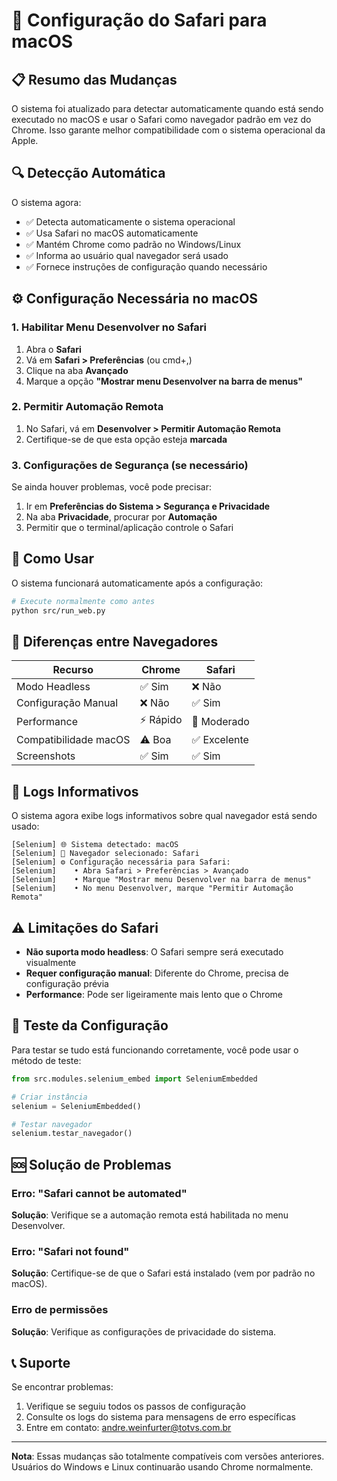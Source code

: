 # 🦆 Configuração do Safari para macOS

## 📋 Resumo das Mudanças

O sistema foi atualizado para detectar automaticamente quando está sendo executado no macOS e usar o Safari como navegador padrão em vez do Chrome. Isso garante melhor compatibilidade com o sistema operacional da Apple.

## 🔍 Detecção Automática

O sistema agora:
- ✅ Detecta automaticamente o sistema operacional
- ✅ Usa Safari no macOS automaticamente
- ✅ Mantém Chrome como padrão no Windows/Linux
- ✅ Informa ao usuário qual navegador será usado
- ✅ Fornece instruções de configuração quando necessário

## ⚙️ Configuração Necessária no macOS

### 1. Habilitar Menu Desenvolver no Safari

1. Abra o **Safari**
2. Vá em **Safari > Preferências** (ou cmd+,)
3. Clique na aba **Avançado**
4. Marque a opção **"Mostrar menu Desenvolver na barra de menus"**

### 2. Permitir Automação Remota

1. No Safari, vá em **Desenvolver > Permitir Automação Remota**
2. Certifique-se de que esta opção esteja **marcada**

### 3. Configurações de Segurança (se necessário)

Se ainda houver problemas, você pode precisar:

1. Ir em **Preferências do Sistema > Segurança e Privacidade**
2. Na aba **Privacidade**, procurar por **Automação**
3. Permitir que o terminal/aplicação controle o Safari

## 🚀 Como Usar

O sistema funcionará automaticamente após a configuração:

```bash
# Execute normalmente como antes
python src/run_web.py
```

## 📝 Diferenças entre Navegadores

| Recurso | Chrome | Safari |
|---------|--------|--------|
| Modo Headless | ✅ Sim | ❌ Não |
| Configuração Manual | ❌ Não | ✅ Sim |
| Performance | ⚡ Rápido | 🐌 Moderado |
| Compatibilidade macOS | ⚠️ Boa | ✅ Excelente |
| Screenshots | ✅ Sim | ✅ Sim |

## 🔧 Logs Informativos

O sistema agora exibe logs informativos sobre qual navegador está sendo usado:

```
[Selenium] 🌐 Sistema detectado: macOS
[Selenium] 🔧 Navegador selecionado: Safari
[Selenium] ⚙️ Configuração necessária para Safari:
[Selenium]    • Abra Safari > Preferências > Avançado
[Selenium]    • Marque "Mostrar menu Desenvolver na barra de menus"
[Selenium]    • No menu Desenvolver, marque "Permitir Automação Remota"
```

## ⚠️ Limitações do Safari

- **Não suporta modo headless**: O Safari sempre será executado visualmente
- **Requer configuração manual**: Diferente do Chrome, precisa de configuração prévia
- **Performance**: Pode ser ligeiramente mais lento que o Chrome

## 🧪 Teste da Configuração

Para testar se tudo está funcionando corretamente, você pode usar o método de teste:

```python
from src.modules.selenium_embed import SeleniumEmbedded

# Criar instância
selenium = SeleniumEmbedded()

# Testar navegador
selenium.testar_navegador()
```

## 🆘 Solução de Problemas

### Erro: "Safari cannot be automated"

**Solução**: Verifique se a automação remota está habilitada no menu Desenvolver.

### Erro: "Safari not found"

**Solução**: Certifique-se de que o Safari está instalado (vem por padrão no macOS).

### Erro de permissões

**Solução**: Verifique as configurações de privacidade do sistema.

## 📞 Suporte

Se encontrar problemas:
1. Verifique se seguiu todos os passos de configuração
2. Consulte os logs do sistema para mensagens de erro específicas
3. Entre em contato: andre.weinfurter@totvs.com.br

---

**Nota**: Essas mudanças são totalmente compatíveis com versões anteriores. Usuários do Windows e Linux continuarão usando Chrome normalmente.

